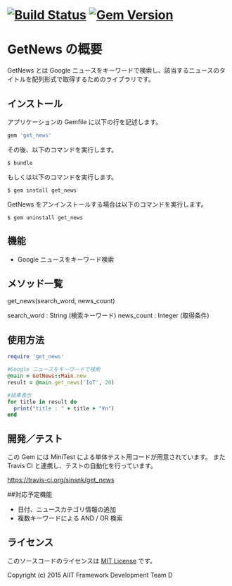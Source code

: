 [![Build Status](https://travis-ci.org/sinsnk/get_news.svg?branch=master)](https://travis-ci.org/sinsnk/get_news)
[![Gem Version](https://badge.fury.io/rb/get_news.svg)](http://badge.fury.io/rb/get_news)
=======
# GetNews の概要

GetNews とは Google ニュースをキーワードで検索し、該当するニュースのタイトルを配列形式で取得するためのライブラリです。


## インストール

アプリケーションの Gemfile に以下の行を記述します。


```ruby
gem 'get_news'
```

その後、以下のコマンドを実行します。

    $ bundle

もしくは以下のコマンドを実行します。

    $ gem install get_news

GetNews をアンインストールする場合は以下のコマンドを実行します。

    $ gem uninstall get_news


## 機能
* Google ニュースをキーワード検索

## メソッド一覧

get_news(search_word, news_count)

search_word : String (検索キーワード)
news_count : Integer (取得条件)


## 使用方法

```ruby
require 'get_news'

#Google ニュースをキーワードで検索
@main = GetNews::Main.new
result = @main.get_news('IoT', 20)

#結果表示
for title in result do
  print("title : " + title + "¥n")
end

```

## 開発／テスト

この Gem には MiniTest による単体テスト用コードが用意されています。
また Travis CI と連携し、テストの自動化を行っています。

https://travis-ci.org/sinsnk/get_news


##対応予定機能

* 日付、ニュースカテゴリ情報の追加
* 複数キーワードによる AND / OR 検索


## ライセンス

このソースコードのライセンスは [MIT License](http://opensource.org/licenses/MIT) です。

Copyright (c) 2015 AIIT Framework Development Team D

